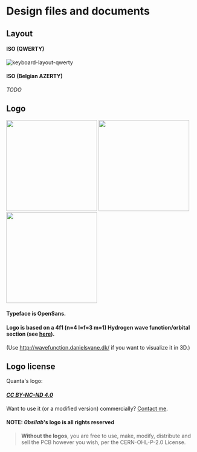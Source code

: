 # Design files and documents

## Layout
#### ISO (QWERTY)
![keyboard-layout-qwerty](https://user-images.githubusercontent.com/23436953/178248543-ad723fe3-f86d-45d1-af92-3cccbf8ec347.png)  
#### ISO (Belgian AZERTY)
_TODO_

## Logo
<img height="240" src="https://user-images.githubusercontent.com/23436953/233588606-6e17b71a-4519-40dc-8dbc-5bd722d3c803.svg">
<img height="240" src="https://user-images.githubusercontent.com/23436953/233587902-4c61e8fd-951d-454f-9dfa-1ea4b9c6a239.svg">
<img height="240" src="https://user-images.githubusercontent.com/23436953/233588563-bfc5a51e-714d-4a77-a1fc-082ede4f8457.svg">

#### Typeface is OpenSans.
#### Logo is based on a 4f1 (n=4 l=f=3 m=1) Hydrogen wave function/orbital section (see [here](https://en.wikipedia.org/wiki/Quantum_mechanics#/media/File:Hydrogen_Density_Plots.png)).
(Use http://wavefunction.danielsvane.dk/ if you want to visualize it in 3D.)  

## Logo license
Quanta's logo:
#### _[CC BY-NC-ND 4.0 ](https://creativecommons.org/licenses/by-nc-nd/4.0/)_
Want to use it (or a modified version) commercially? [Contact me](mailto:mail@obsilab.com).

#### NOTE: _0bsilab_'s logo is all rights reserved
> **Without the logos**, you are free to use, make, modify, distribute and sell the PCB however you wish, per the CERN-OHL-P-2.0 License.

